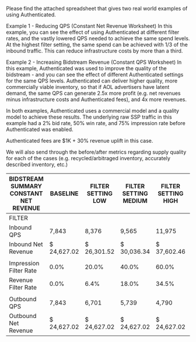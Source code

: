 Please find the attached spreadsheet that gives two real world examples of using Authenticated.

Example 1 - Reducing QPS (Constant Net Revenue Worksheet)
In this example, you can see the effect of using Authenticated at different filter rates, and the vastly lowered QPS needed to achieve the same spend levels.  At the highest filter setting, the same spend can be achieved with 1/3 of the inbound traffic.  This can reduce infrastructure costs by more than a third.

Example 2 - Increasing Bidstream Revenue (Constant QPS Worksheet)
In this example, Authenticated was used to improve the quality of the bidstream - and you can see the effect of different Authenticated settings for the same QPS levels.  Authenticated can deliver higher quality, more commercially viable inventory, so that if AOL advertisers have latent demand, the same QPS can generate 2.5x more profit (e.g. net revenues minus infrastructure costs and Authenticated fees), and 4x more revenues.

In both examples, Authenticated uses a commercial model and a quality model to achieve these results.  The underlying raw SSP traffic in this example had a 2% bid rate, 50% win rate, and 75% impression rate before Authenticated was enabled.

Authenticated fees are $1K + 30% revenue uplift in this case.

We will also send through the before/after metrics regarding supply quality for each of the cases (e.g. recycled/arbitraged inventory, accurately described inventory, etc.)


BIDSTREAM SUMMARY CONSTANT NET REVENUE | BASELINE	| FILTER SETTING LOW | FILTER SETTING	MEDIUM | FILTER SETTING	HIGH | FILTER SETTING MAX
--- | --- | --- | --- | --- | ---
FILTER | | | | | 
 Inbound QPS | 7,843 | 8,376 | 9,565 | 11,975 | 13,333 
 Inbound Net Revenue | $ 24,627.02 | $ 26,301.52 | $ 30,036.34 | $ 37,602.46 | $ 41,867.21 
| | | | | 
 Impression Filter Rate | 0.0% | 20.0% | 40.0% | 60.0% | 80.0%
 Revenue Filter Rate | 0.0% | 6.4% | 18.0% | 34.5% | 41.2%
| | | | | 
 Outbound QPS | 7,843 | 6,701 | 5,739 | 4,790 | 2,667 
 Outbound Net Revenue | $ 24,627.02 | $ 24,627.02 | $ 24,627.02 | $ 24,627.02 | $ 24,627.02 
